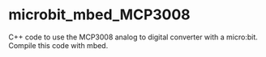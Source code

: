 # microbit_mbed_MCP3008
C++ code to use the MCP3008 analog to digital converter with a micro:bit.  Compile this code with mbed.
